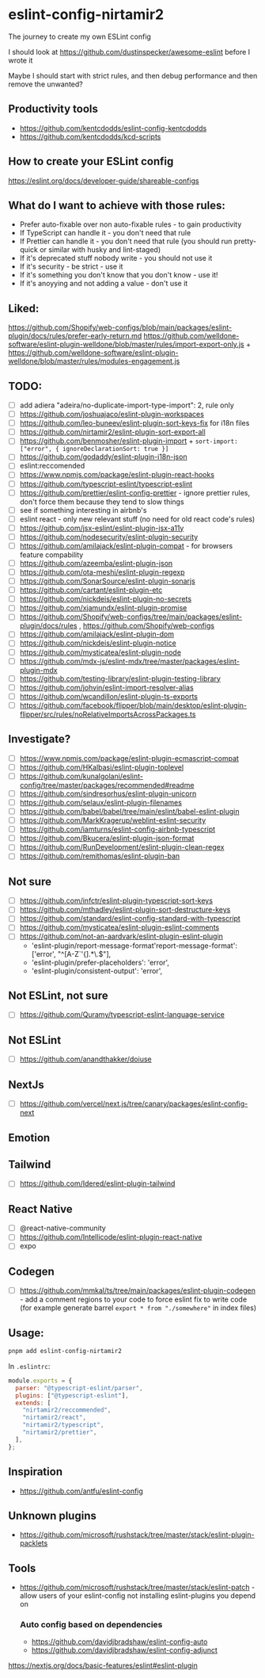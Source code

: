 # eslint-config-nirtamir2

The journey to create my own ESLint config

I should look at https://github.com/dustinspecker/awesome-eslint before I wrote it

Maybe I should start with strict rules, and then debug performance and then remove the unwanted?

## Productivity tools

- https://github.com/kentcdodds/eslint-config-kentcdodds
- https://github.com/kentcdodds/kcd-scripts

## How to create your ESLint config

https://eslint.org/docs/developer-guide/shareable-configs

## What do I want to achieve with those rules:

- Prefer auto-fixable over non auto-fixable rules - to gain productivity
- If TypeScript can handle it - you don't need that rule
- If Prettier can handle it - you don't need that rule (you should run pretty-quick or similar with husky and lint-staged)
- If it's deprecated stuff nobody write - you should not use it
- If it's security - be strict - use it
- If it's something you don't know that you don't know - use it!
- If it's anoyying and not adding a value - don't use it

## Liked:

https://github.com/Shopify/web-configs/blob/main/packages/eslint-plugin/docs/rules/prefer-early-return.md
https://github.com/welldone-software/eslint-plugin-welldone/blob/master/rules/import-export-only.js + https://github.com/welldone-software/eslint-plugin-welldone/blob/master/rules/modules-engagement.js

## TODO:

- [ ] add adiera "adeira/no-duplicate-import-type-import": 2, rule only
- [ ] https://github.com/joshuajaco/eslint-plugin-workspaces
- [ ] https://github.com/leo-buneev/eslint-plugin-sort-keys-fix for i18n files
- [ ] https://github.com/nirtamir2/eslint-plugin-sort-export-all
- [ ] https://github.com/benmosher/eslint-plugin-import + `sort-import: ["error", { ignoreDeclarationSort: true }]`
- [ ] https://github.com/godaddy/eslint-plugin-i18n-json
- [ ] eslint:reccomended
- [ ] https://www.npmjs.com/package/eslint-plugin-react-hooks
- [ ] https://github.com/typescript-eslint/typescript-eslint
- [ ] https://github.com/prettier/eslint-config-prettier - ignore prettier rules, don't force them because they tend to slow things
- [ ] see if something interesting in airbnb's
- [ ] eslint react - only new relevant stuff (no need for old react code's rules)
- [ ] https://github.com/jsx-eslint/eslint-plugin-jsx-a11y
- [ ] https://github.com/nodesecurity/eslint-plugin-security
- [ ] https://github.com/amilajack/eslint-plugin-compat - for browsers feature compability
- [ ] https://github.com/azeemba/eslint-plugin-json
- [ ] https://github.com/ota-meshi/eslint-plugin-regexp
- [ ] https://github.com/SonarSource/eslint-plugin-sonarjs
- [ ] https://github.com/cartant/eslint-plugin-etc
- [ ] https://github.com/nickdeis/eslint-plugin-no-secrets
- [ ] https://github.com/xjamundx/eslint-plugin-promise
- [ ] https://github.com/Shopify/web-configs/tree/main/packages/eslint-plugin/docs/rules , https://github.com/Shopify/web-configs
- [ ] https://github.com/amilajack/eslint-plugin-dom
- [ ] https://github.com/nickdeis/eslint-plugin-notice
- [ ] https://github.com/mysticatea/eslint-plugin-node
- [ ] https://github.com/mdx-js/eslint-mdx/tree/master/packages/eslint-plugin-mdx
- [ ] https://github.com/testing-library/eslint-plugin-testing-library
- [ ] https://github.com/johvin/eslint-import-resolver-alias
- [ ] https://github.com/wcandillon/eslint-plugin-ts-exports
- [ ] https://github.com/facebook/flipper/blob/main/desktop/eslint-plugin-flipper/src/rules/noRelativeImportsAcrossPackages.ts

## Investigate?

- [ ] https://www.npmjs.com/package/eslint-plugin-ecmascript-compat
- [ ] https://github.com/HKalbasi/eslint-plugin-toplevel
- [ ] https://github.com/kunalgolani/eslint-config/tree/master/packages/recommended#readme
- [ ] https://github.com/sindresorhus/eslint-plugin-unicorn
- [ ] https://github.com/selaux/eslint-plugin-filenames
- [ ] https://github.com/babel/babel/tree/main/eslint/babel-eslint-plugin
- [ ] https://github.com/MarkKragerup/weblint-eslint-security
- [ ] https://github.com/iamturns/eslint-config-airbnb-typescript
- [ ] https://github.com/Bkucera/eslint-plugin-json-format
- [ ] https://github.com/RunDevelopment/eslint-plugin-clean-regex
- [ ] https://github.com/remithomas/eslint-plugin-ban

## Not sure

- [ ] https://github.com/infctr/eslint-plugin-typescript-sort-keys
- [ ] https://github.com/mthadley/eslint-plugin-sort-destructure-keys
- [ ] https://github.com/standard/eslint-config-standard-with-typescript
- [ ] https://github.com/mysticatea/eslint-plugin-eslint-comments
- [ ] https://github.com/not-an-aardvark/eslint-plugin-eslint-plugin
  - 'eslint-plugin/report-message-format'report-message-format': ['error', "^[A-Z`'{].\*\\.$"],
  - 'eslint-plugin/prefer-placeholders': 'error',
  - 'eslint-plugin/consistent-output': 'error',

## Not ESLint, not sure

- [ ] https://github.com/Quramy/typescript-eslint-language-service

## Not ESLint

- [ ] https://github.com/anandthakker/doiuse

## NextJs

- [ ] https://github.com/vercel/next.js/tree/canary/packages/eslint-config-next

## Emotion

## Tailwind

- [ ] https://github.com/Idered/eslint-plugin-tailwind

## React Native

- [ ] @react-native-community
- [ ] https://github.com/Intellicode/eslint-plugin-react-native
- [ ] expo

## Codegen

- [ ] https://github.com/mmkal/ts/tree/main/packages/eslint-plugin-codegen - add a comment regions to your code to force eslint fix to write code (for example generate barrel `export * from "./somewhere"` in index files)

## Usage:

```bash
pnpm add eslint-config-nirtamir2
```

In `.eslintrc`:

```js
module.exports = {
  parser: "@typescript-eslint/parser",
  plugins: ["@typescript-eslint"],
  extends: [
    "nirtamir2/reccommended",
    "nirtamir2/react",
    "nirtamir2/typescript",
    "nirtamir2/prettier",
  ],
};
```

## Inspiration

- https://github.com/antfu/eslint-config

## Unknown plugins

- https://github.com/microsoft/rushstack/tree/master/stack/eslint-plugin-packlets

## Tools

- https://github.com/microsoft/rushstack/tree/master/stack/eslint-patch - allow users of your eslint-config not installing eslint-plugins you depend on

  ### Auto config based on dependencies

  - https://github.com/davidjbradshaw/eslint-config-auto
  - https://github.com/davidjbradshaw/eslint-config-adjunct

https://nextjs.org/docs/basic-features/eslint#eslint-plugin

